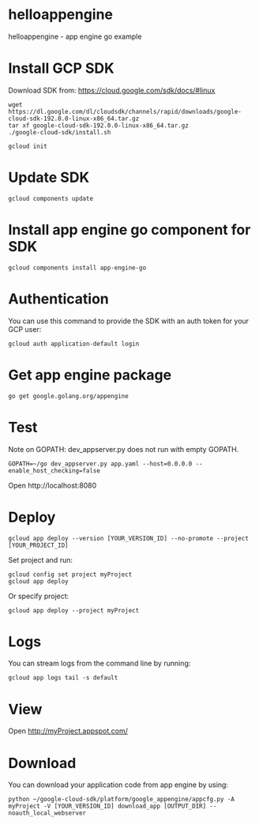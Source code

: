 # helloappengine
helloappengine - app engine go example

Install GCP SDK
===============

Download SDK from: https://cloud.google.com/sdk/docs/#linux

    wget https://dl.google.com/dl/cloudsdk/channels/rapid/downloads/google-cloud-sdk-192.0.0-linux-x86_64.tar.gz
    tar xf google-cloud-sdk-192.0.0-linux-x86_64.tar.gz
    ./google-cloud-sdk/install.sh

    gcloud init

Update SDK
==========

    gcloud components update

Install app engine go component for SDK
=======================================

    gcloud components install app-engine-go

Authentication
==============

You can use this command to provide the SDK with an auth token for your GCP user:

    gcloud auth application-default login

Get app engine package
======================

    go get google.golang.org/appengine

Test
====

Note on GOPATH: dev_appserver.py does not run with empty GOPATH.

    GOPATH=~/go dev_appserver.py app.yaml --host=0.0.0.0 --enable_host_checking=false

Open http://localhost:8080

Deploy
======

    gcloud app deploy --version [YOUR_VERSION_ID] --no-promote --project [YOUR_PROJECT_ID]

Set project and run:

    gcloud config set project myProject
    gcloud app deploy

Or specify project:

    gcloud app deploy --project myProject

Logs
====

You can stream logs from the command line by running:

    gcloud app logs tail -s default

View
====

Open http://myProject.appspot.com/

Download
========

You can download your application code from app engine by using:

    python ~/google-cloud-sdk/platform/google_appengine/appcfg.py -A myProject -V [YOUR_VERSION_ID] download_app [OUTPUT_DIR] --noauth_local_webserver

